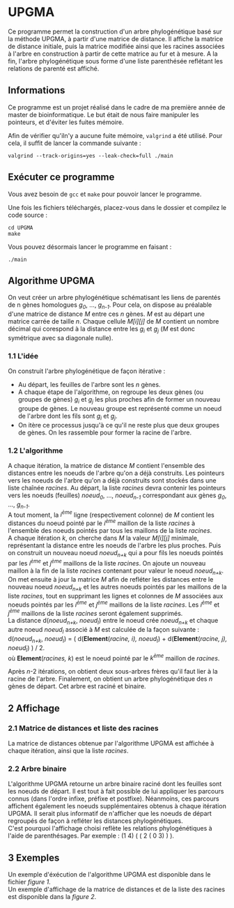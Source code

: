 # UPGMA

Ce programme permet la construction d'un arbre phylogénétique basé sur la méthode UPGMA, à partir d'une matrice de distance. Il affiche la matrice  de distance initiale, puis la matrice modifiée ainsi que les racines  associées à l'arbre en construction à partir de cette matrice au fur et  à mesure. A la fin, l'arbre phylogénétique sous forme d'une liste parenthésée  reflétant les relations de parenté est affiché.

## Informations

Ce programme est un projet réalisé dans le cadre de ma première année de master de bioinformatique. Le but était de nous faire manipuler les pointeurs, et d'éviter les fuites mémoire.

Afin de vérifier qu'iln'y a aucune fuite mémoire, <code>valgrind</code> a été utilisé. Pour cela, il suffit de lancer la commande suivante :

<pre>
<code>valgrind --track-origins=yes --leak-check=full ./main</code>
</pre>

## Exécuter ce programme

Vous avez besoin de <code>gcc</code> et <code>make</code> pour pouvoir lancer le programme.

Une fois les fichiers téléchargés, placez-vous dans le dossier et compilez le code source :<br>

<pre>
<code>cd UPGMA
make</code>
</pre>

Vous pouvez désormais lancer le programme en faisant :

<pre>
<code>./main</code>
</pre>


## Algorithme UPGMA

On veut créer un arbre phylogénétique schématisant les liens de parentés de n gènes homologues *g<sub>0</sub>*, ..., *g<sub>n-1</sub>*. Pour cela, on dispose au préalable d'une matrice de distance *M* entre ces *n* gènes. *M* est au départ une matrice carrée de taille *n*. Chaque cellule *M[i][j]* de *M* contient un nombre décimal qui corespond à la distance entre les *g<sub>i</sub>* et *g<sub>j</sub>* (*M* est donc symétrique avec sa diagonale nulle).

### 1.1 L'idée

On construit l'arbre phylogénétique de façon itérative :
  - Au départ, les feuilles de l'arbre sont les *n* gènes.
  - A chaque étape de l'algorithme, on regroupe les deux gènes (ou groupes de gènes) *g<sub>i</sub>* et *g<sub>j</sub>* les plus proches afin de former un nouveau groupe de gènes. Le nouveau groupe est représenté comme un noeud de l'arbre dont les fils sont *g<sub>i</sub>* et *g<sub>j</sub>*.
  - On itère ce processus jusqu'à ce qu'il ne reste plus que deux groupes de gènes. On les rassemble pour former la racine de l'arbre.
  
  ### 1.2 L'algorithme
  
  A chaque itération, la matrice de distance *M* contient l'ensemble des distances entre les noeuds de l'arbre qu'on a déjà construits. Les pointeurs vers les noeuds de l'arbre qu'on a déjà construits sont stockés dans une liste chaînée *racines*. Au départ, la liste *racines* devra contenir les pointeurs vers les noeuds (feuilles) *noeud<sub>0</sub>*, ..., *noeud<sub>n-1</sub>* correspondant aux gènes *g<sub>0</sub>*, ..., *g<sub>n-1</sub>*.<br>
  A tout moment, la *i<sup>ème</sup>* ligne (respectivement colonne) de *M* contient les distances du noeud pointé par le *i<sup>ème</sup>* maillon de la liste *racines* à l'ensemble des noeuds pointés par tous les maillons de la liste *racines*.<br>
  A chaque itération *k*, on cherche dans *M* la valeur *M[i][j]* minimale, représentant la distance entre les noeuds de l'arbre les plus proches. Puis on construit un nouveau noeud *noeud<sub>n+k</sub>* qui a pour fils les noeuds pointés par les *i<sup>ème</sup>* et *j<sup>ème</sup>* maillons de la liste *racines*. On ajoute un nouveau maillon à la fin de la liste *racines* contenant pour valeur le noeud *noeud<sub>n+k</sub>*.<br>
  On met ensuite à jour la matrice *M* afin de refléter les distances entre le nouveau noeud *noeud<sub>n+k</sub>* et les autres noeuds pointés par les maillons de la liste *racines*, tout en supprimant les lignes et colonnes de *M* associées aux noeuds pointés par les *i<sup>ème</sup>* et *j<sup>ème</sup>* maillons de la liste *racines*. Les *i<sup>ème</sup>* et *j<sup>ème</sup>* maillons de la liste *racines* seront également supprimés.<br>
  La distance d(*noeud<sub>n+k</sub>*, *noeud<sub>l</sub>*) entre le noeud crée *noeud<sub>n+k</sub>* et chaque autre noeud *noeud<sub>l</sub>* associé à *M* est calculée de la façon suivante :<br>
d(*noeud<sub>n+k</sub>*, *noeud<sub>l</sub>*) = ( d(**Element**(*racine, i), noeud<sub>l</sub>*) + d(**Element**(*racine, j), noeud<sub>l</sub>*) ) / 2. <br>
où **Element**(*racines, k*) est le noeud pointé par le *k<sup>ème</sup>* maillon de *racines*.<br>

Après *n*-2 itérations, on obtient deux sous-arbres frères qu'il faut lier à la racine de l'arbre. Finalement, on obtient un arbre phylogénétique des *n* gènes de départ. Cet arbre est raciné et binaire.

## 2 Affichage
### 2.1 Matrice de distances et liste des racines

La matrice de distances obtenue par l'algorithme UPGMA est affichée à chaque itération, ainsi que la liste *racines*.

### 2.2 Arbre binaire

L'algorithme UPGMA retourne un arbre binaire raciné dont les feuilles sont les noeuds de départ. Il est tout à fait possible de lui appliquer les parcours connus (dans l'ordre infixe, préfixe et postfixe). Néanmoins, ces parcours affichent également les noeuds supplémentaires obtenus à chaque itération UPGMA. Il serait plus informatif de n'afficher que les noeuds de départ regroupés de façon à refléter les distances phylogénétiques. <br>
C'est pourquoi l'affichage choisi reflète les relations phylogénétiques à l'aide de parenthésages. Par exemple : (1 4) ( ( 2 ( 0 3) ) ).

## 3 Exemples

Un exemple d'éxécution de l'algorithme UPGMA est disponible dans le fichier *figure 1*.<br>
Un exemple d'affichage de la matrice de distances et de la liste des racines est disponible dans la *figure 2*.
